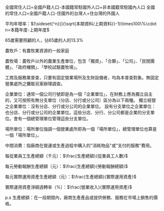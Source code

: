 全國常住人口=全國戶籍人口-本國籍常駐國外人口+非本國籍常駐國內人口
全國的常住人口=全國戶籍人口-住國外的台灣人+住台灣的外國人

平均年增率：$(\sideset{^n}{}{\sqrt{本期資料/上期資料}}-1)\times100\%\cdot n=本籍年度-上期年度$

65歲需要照顧的人，佔65歲的人的13.3%

農牧戶：有農牧業資源的一般家庭

農牧場：農牧戶以外的農業生產單位，包含「獨資」、「合夥」、「公司」、「民間團體」、「政府機關」、「學校試驗農牧場」。

工商及服務業普查，只要有固定營業場所及生財設備者，均為本普查對象。無固定營業處所之攤販另案辦理調查。

企業單位：通常一個公司行號即是為一個「企業單位」，在財務上應為獨立自主的，又可按照有無分支單位（分店、分行或分公司）區分為以下兩種。
	獨立經營之企業單位：沒有分店、分行或分公司的企業單位。
	設有分支單位之企業單位：也分店、分行或分公司的企業單位。這些分店、分行、分公司都是企業的分支單位。會有一個總管理單位管理這些分支單位。

場所單位：場所單位強調一個營業處所即為一個「場所單位」，總管理單位也算是一個「場所單位」。

中間消費：指廠商在營運或生產過程中購入的"消耗物品"或"支付的服務"費用。

每從業員工生產總額（千元）：$\frac{生產總額}{從業員工人數}$

每元勞動報酬生產總額（元）：$\frac{生產總額}{勞動報酬總額}$

每元實際運用資產生產總額（元）：$\frac{生產總額}{實際運用資產}$

實際運用資產淨額週轉率（%）：$\frac{營業收入}{實際運用資產}$

p.s 
生產總額：在一段期間內，廠商生產產品或提供勞務、服務在市場上銷售的價格。

